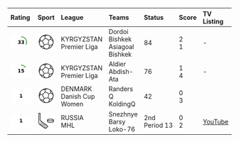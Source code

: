 | Rating                                                                                                                                 | Sport                                                                                                            | League                      | Teams                              | Status        | Score   | TV Listing                                                     |
|:---------------------------------------------------------------------------------------------------------------------------------------|:-----------------------------------------------------------------------------------------------------------------|:----------------------------|:-----------------------------------|:--------------|:--------|:---------------------------------------------------------------|
| <img src="https://raw.githubusercontent.com/BlakeDuncan25/Donut-SVG-Ratings/bac4e4a278175106499642192132b1786a9aec38/33.svg" alt="33"> | <img src="https://raw.githubusercontent.com/BlakeDuncan25/Donut-SVG-Ratings/master/soccer.png" alt="Soccer">     | KYRGYZSTAN<br>Premier Liga  | Dordoi Bishkek<br>Asiagoal Bishkek | 84            | 2<br>1  | -                                                              |
| <img src="https://raw.githubusercontent.com/BlakeDuncan25/Donut-SVG-Ratings/bac4e4a278175106499642192132b1786a9aec38/15.svg" alt="15"> | <img src="https://raw.githubusercontent.com/BlakeDuncan25/Donut-SVG-Ratings/master/soccer.png" alt="Soccer">     | KYRGYZSTAN<br>Premier Liga  | Aldier<br>Abdish-Ata               | 76            | 1<br>4  | -                                                              |
| <img src="https://raw.githubusercontent.com/BlakeDuncan25/Donut-SVG-Ratings/bac4e4a278175106499642192132b1786a9aec38/1.svg" alt="1">   | <img src="https://raw.githubusercontent.com/BlakeDuncan25/Donut-SVG-Ratings/master/soccer.png" alt="Soccer">     | DENMARK<br>Danish Cup Women | Randers Q<br>KoldingQ              | 42            | 0<br>3  | <a href="#N/A"></a>                                            |
| <img src="https://raw.githubusercontent.com/BlakeDuncan25/Donut-SVG-Ratings/bac4e4a278175106499642192132b1786a9aec38/1.svg" alt="1">   | <img src="https://raw.githubusercontent.com/BlakeDuncan25/Donut-SVG-Ratings/master/hockey.png" alt="Ice Hockey"> | RUSSIA<br>MHL               | Snezhnye Barsy<br>Loko-76          | 2nd Period 13 | 0<br>2  | <a href="https://www.youtube.com/@mhl_rus/streams">YouTube</a> |